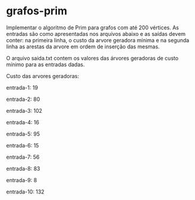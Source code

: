# grafos-prim

Implementar o algoritmo de Prim para grafos com até 200 vértices. 
As entradas são como apresentadas nos arquivos abaixo e as saídas devem conter: 
na primeira linha, o custo da arvore geradora mínima e 
na segunda linha as arestas da arvore em ordem de inserção das mesmas.

O arquivo saida.txt contem os valores das árvores geradoras de custo mínimo para as entradas dadas.

Custo das arvores geradoras:


entrada-1: 19

entrada-2: 80

entrada-3: 102

entrada-4: 16

entrada-5: 95

entrada-6: 15

entrada-7: 56

entrada-8: 83

entrada-9: 8

entrada-10: 132
